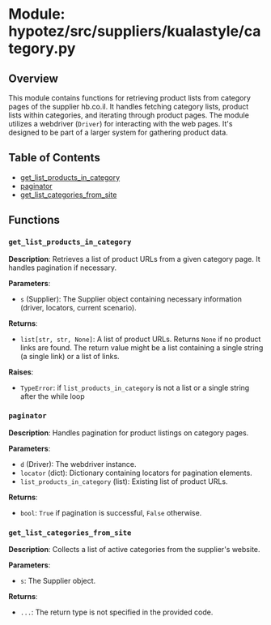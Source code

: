 # Module: hypotez/src/suppliers/kualastyle/category.py

## Overview

This module contains functions for retrieving product lists from category pages of the supplier hb.co.il. It handles fetching category lists, product lists within categories, and iterating through product pages. The module utilizes a webdriver (`Driver`) for interacting with the web pages. It's designed to be part of a larger system for gathering product data.

## Table of Contents

* [get_list_products_in_category](#get_list_products_in_category)
* [paginator](#paginator)
* [get_list_categories_from_site](#get_list_categories_from_site)

## Functions

### `get_list_products_in_category`

**Description**: Retrieves a list of product URLs from a given category page.  It handles pagination if necessary.

**Parameters**:
* `s` (Supplier): The Supplier object containing necessary information (driver, locators, current scenario).

**Returns**:
* `list[str, str, None]`: A list of product URLs.  Returns `None` if no product links are found.  The return value might be a list containing a single string (a single link) or a list of links.

**Raises**:
* `TypeError`: if `list_products_in_category` is not a list or a single string after the while loop

### `paginator`

**Description**: Handles pagination for product listings on category pages.

**Parameters**:
* `d` (Driver): The webdriver instance.
* `locator` (dict): Dictionary containing locators for pagination elements.
* `list_products_in_category` (list): Existing list of product URLs.

**Returns**:
* `bool`: `True` if pagination is successful, `False` otherwise.


### `get_list_categories_from_site`

**Description**:  Collects a list of active categories from the supplier's website.

**Parameters**:
* `s`: The Supplier object.

**Returns**:
* `...`:  The return type is not specified in the provided code.
